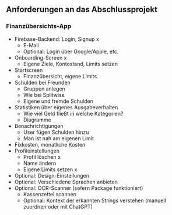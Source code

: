## Anforderungen an das Abschlussprojekt

### Finanzübersichts-App

- Firebase-Backend: Login, Signup x
  - E-Mail
  - Optional: Login über Google/Apple, etc.
- Onboarding-Screen x
  - Eigene Ziele, Kontostand, Limits setzen
- Startscreen
  - Finanzübersicht, eigene Limits
- Schulden bei Freunden
  - Gruppen anlegen
  - Wie bei Splitwise
  - Eigene und fremde Schulden
- Statistiken über eigenes Ausgabeverhalten
  - Wie viel Geld fließt in welche Kategorien?
  - Diagramme
- Benachrichtigungen
  - User fügen Schulden hinzu
  - Man ist nah am eigenen Limit
- Fixkosten, monatliche Kosten
- Profileinstellungen 
  - Profil löschen x
  - Name ändern
  - Eigene Limits setzen x
- Optional: Design-Einstellungen
- Optional: Verschiedene Sprachen anbieten
- Optional: OCR-Scanner (sofern Package funktioniert)
  - Kassenzettel scannen
  - Optional: Kontext der erkannten Strings verstehen (manuell zuordnen oder mit ChatGPT)
